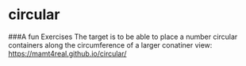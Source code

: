 # circular
###A fun Exercises
The target is to be able to place a number circular containers along the circumference of a larger conatiner
view: https://mamt4real.github.io/circular/
